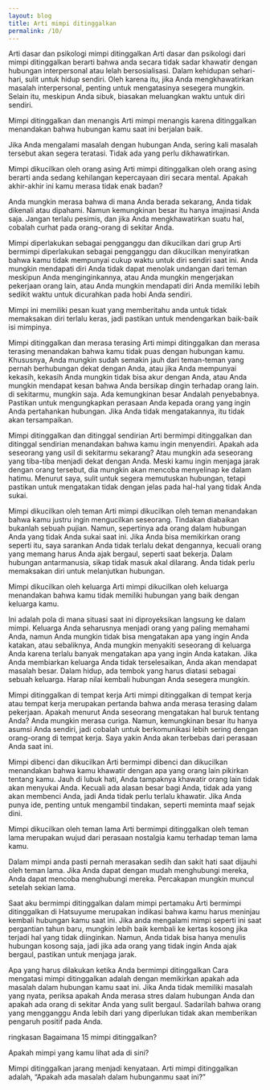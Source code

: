 ```yaml
---
layout: blog
title: Arti mimpi ditinggalkan
permalink: /10/
---
```

Arti dasar dan psikologi mimpi ditinggalkan
Arti dasar dan psikologi dari mimpi ditinggalkan berarti bahwa anda secara tidak sadar khawatir dengan hubungan interpersonal atau lelah bersosialisasi. Dalam kehidupan sehari-hari, sulit untuk hidup sendiri. Oleh karena itu, jika Anda mengkhawatirkan masalah interpersonal, penting untuk mengatasinya sesegera mungkin. Selain itu, meskipun Anda sibuk, biasakan meluangkan waktu untuk diri sendiri.

Mimpi ditinggalkan dan menangis
Arti mimpi menangis karena ditinggalkan menandakan bahwa hubungan kamu saat ini berjalan baik.

Jika Anda mengalami masalah dengan hubungan Anda, sering kali masalah tersebut akan segera teratasi. Tidak ada yang perlu dikhawatirkan.

Mimpi dikucilkan oleh orang asing
Arti mimpi ditinggalkan oleh orang asing berarti anda sedang kehilangan kepercayaan diri secara mental. Apakah akhir-akhir ini kamu merasa tidak enak badan?

Anda mungkin merasa bahwa di mana Anda berada sekarang, Anda tidak dikenali atau dipahami. Namun kemungkinan besar itu hanya imajinasi Anda saja. Jangan terlalu pesimis, dan jika Anda mengkhawatirkan suatu hal, cobalah curhat pada orang-orang di sekitar Anda.

Mimpi diperlakukan sebagai pengganggu dan dikucilkan dari grup
Arti bermimpi diperlakukan sebagai pengganggu dan dikucilkan menyiratkan bahwa kamu tidak mempunyai cukup waktu untuk diri sendiri saat ini. Anda mungkin mendapati diri Anda tidak dapat menolak undangan dari teman meskipun Anda menginginkannya, atau Anda mungkin mengerjakan pekerjaan orang lain, atau Anda mungkin mendapati diri Anda memiliki lebih sedikit waktu untuk dicurahkan pada hobi Anda sendiri.

Mimpi ini memiliki pesan kuat yang memberitahu anda untuk tidak memaksakan diri terlalu keras, jadi pastikan untuk mendengarkan baik-baik isi mimpinya.

Mimpi ditinggalkan dan merasa terasing
Arti mimpi ditinggalkan dan merasa terasing menandakan bahwa kamu tidak puas dengan hubungan kamu. Khususnya, Anda mungkin sudah semakin jauh dari teman-teman yang pernah berhubungan dekat dengan Anda, atau jika Anda mempunyai kekasih, kekasih Anda mungkin tidak bisa akur dengan Anda, atau Anda mungkin mendapat kesan bahwa Anda bersikap dingin terhadap orang lain. di sekitarmu, mungkin saja. Ada kemungkinan besar Andalah penyebabnya. Pastikan untuk mengungkapkan perasaan Anda kepada orang yang ingin Anda pertahankan hubungan. Jika Anda tidak mengatakannya, itu tidak akan tersampaikan.

Mimpi ditinggalkan dan ditinggal sendirian
Arti bermimpi ditinggalkan dan ditinggal sendirian menandakan bahwa kamu ingin menyendiri. Apakah ada seseorang yang usil di sekitarmu sekarang? Atau mungkin ada seseorang yang tiba-tiba menjadi dekat dengan Anda. Meski kamu ingin menjaga jarak dengan orang tersebut, dia mungkin akan mencoba menyelinap ke dalam hatimu. Menurut saya, sulit untuk segera memutuskan hubungan, tetapi pastikan untuk mengatakan tidak dengan jelas pada hal-hal yang tidak Anda sukai.

Mimpi dikucilkan oleh teman
Arti mimpi dikucilkan oleh teman menandakan bahwa kamu justru ingin mengucilkan seseorang. Tindakan diabaikan bukanlah sebuah pujian. Namun, sepertinya ada orang dalam hubungan Anda yang tidak Anda sukai saat ini. Jika Anda bisa memikirkan orang seperti itu, saya sarankan Anda tidak terlalu dekat dengannya, kecuali orang yang memang harus Anda ajak bergaul, seperti saat bekerja. Dalam hubungan antarmanusia, sikap tidak masuk akal dilarang. Anda tidak perlu memaksakan diri untuk melanjutkan hubungan.

Mimpi dikucilkan oleh keluarga
Arti mimpi dikucilkan oleh keluarga menandakan bahwa kamu tidak memiliki hubungan yang baik dengan keluarga kamu.

Ini adalah pola di mana situasi saat ini diproyeksikan langsung ke dalam mimpi. Keluarga Anda seharusnya menjadi orang yang paling memahami Anda, namun Anda mungkin tidak bisa mengatakan apa yang ingin Anda katakan, atau sebaliknya, Anda mungkin menyakiti seseorang di keluarga Anda karena terlalu banyak mengatakan apa yang ingin Anda katakan. Jika Anda membiarkan keluarga Anda tidak terselesaikan, Anda akan mendapat masalah besar. Dalam hidup, ada tembok yang harus diatasi sebagai sebuah keluarga. Harap nilai kembali hubungan Anda sesegera mungkin.

Mimpi ditinggalkan di tempat kerja
Arti mimpi ditinggalkan di tempat kerja atau tempat kerja merupakan pertanda bahwa anda merasa terasing dalam pekerjaan. Apakah menurut Anda seseorang mengatakan hal buruk tentang Anda? Anda mungkin merasa curiga. Namun, kemungkinan besar itu hanya asumsi Anda sendiri, jadi cobalah untuk berkomunikasi lebih sering dengan orang-orang di tempat kerja. Saya yakin Anda akan terbebas dari perasaan Anda saat ini.

Mimpi dibenci dan dikucilkan
Arti bermimpi dibenci dan dikucilkan menandakan bahwa kamu khawatir dengan apa yang orang lain pikirkan tentang kamu. Jauh di lubuk hati, Anda tampaknya khawatir orang lain tidak akan menyukai Anda. Kecuali ada alasan besar bagi Anda, tidak ada yang akan membenci Anda, jadi Anda tidak perlu terlalu khawatir. Jika Anda punya ide, penting untuk mengambil tindakan, seperti meminta maaf sejak dini.

Mimpi dikucilkan oleh teman lama
Arti bermimpi ditinggalkan oleh teman lama merupakan wujud dari perasaan nostalgia kamu terhadap teman lama kamu.

Dalam mimpi anda pasti pernah merasakan sedih dan sakit hati saat dijauhi oleh teman lama. Jika Anda dapat dengan mudah menghubungi mereka, Anda dapat mencoba menghubungi mereka. Percakapan mungkin muncul setelah sekian lama.

Saat aku bermimpi ditinggalkan dalam mimpi pertamaku
Arti bermimpi ditinggalkan di Hatsuyume merupakan indikasi bahwa kamu harus meninjau kembali hubungan kamu saat ini. Jika anda mengalami mimpi seperti ini saat pergantian tahun baru, mungkin lebih baik kembali ke kertas kosong jika terjadi hal yang tidak diinginkan. Namun, Anda tidak bisa hanya menulis hubungan kosong saja, jadi jika ada orang yang tidak ingin Anda ajak bergaul, pastikan untuk menjaga jarak.

Apa yang harus dilakukan ketika Anda bermimpi ditinggalkan
Cara mengatasi mimpi ditinggalkan adalah dengan memikirkan apakah ada masalah dalam hubungan kamu saat ini. Jika Anda tidak memiliki masalah yang nyata, periksa apakah Anda merasa stres dalam hubungan Anda dan apakah ada orang di sekitar Anda yang sulit bergaul. Sadarilah bahwa orang yang mengganggu Anda lebih dari yang diperlukan tidak akan memberikan pengaruh positif pada Anda.

ringkasan
Bagaimana 15 mimpi ditinggalkan?

Apakah mimpi yang kamu lihat ada di sini?

Mimpi ditinggalkan jarang menjadi kenyataan. Arti mimpi ditinggalkan adalah, “Apakah ada masalah dalam hubunganmu saat ini?”
